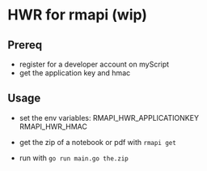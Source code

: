 # HWR for rmapi (wip)

## Prereq 

- register for a developer account on myScript
- get the application key and hmac

## Usage
- set the env variables:
  RMAPI_HWR_APPLICATIONKEY
  RMAPI_HWR_HMAC

- get the zip of a notebook or pdf with `rmapi get`
- run with `go run main.go the.zip`


